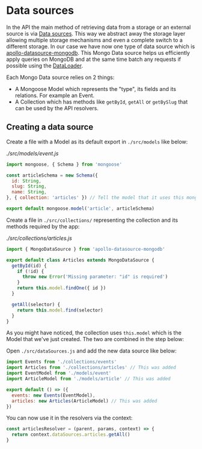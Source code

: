# Data sources

In the API the main method of retrieving data from a storage or an external source is via 
[Data sources](https://www.apollographql.com/docs/apollo-server/data/data-sources/). This 
way we abstract away the storage layer allowing multiple storage mechanisms and even a complete 
switch to a different storage.
In our case we have now one type of data source which is 
[apollo-datasource-mongodb](https://github.com/GraphQLGuide/apollo-datasource-mongodb). 
This Mongo Data source helps us efficiently apply queries on MongoDB and at the same time batch any 
requests if possible using the [DataLoader](https://github.com/graphql/dataloader).

Each Mongo Data source relies on 2 things:
 
- A Mongoose Model which represents the "type", its fields and its relations. For example an Event.
- A Collection which has methods like `getById`, `getAll` or `getBySlug` that can be used by the API resolvers.

## Creating a data source

Create a file with a Model as its default export in `./src/models` like below:

*./src/models/event.js*
```js
import mongoose, { Schema } from 'mongoose'

const articleSchema = new Schema({
  id: String,
  slug: String,
  name: String,
}, { collection: 'articles' }) // Tell the model that it uses this mongo collection

export default mongoose.model('article', articleSchema)
``` 

Create a file in `./src/collections/` representing the collection and its methods required by the app:

*./src/collections/articles.js*
```js
import { MongoDataSource } from 'apollo-datasource-mongodb'

export default class Articles extends MongoDataSource {
  getById(id) {
    if (!id) {
      throw new Error('Missing parameter: "id" is required')
    }
    return this.model.findOne({ id })
  }

  getAll(selector) {
    return this.model.find(selector)
  }
}
```

As you might have noticed, the collection uses `this.model` which is the Model that we've just created. 
The two are combined in the step below:

Open `./src/dataSources.js` and add the new data source like below:

```js
import Events from './collections/events'
import Articles from './collections/articles' // This was added
import EventModel from './models/event'
import ArticleModel from './models/article' // This was added

export default () => ({
  events: new Events(EventModel),
  articles: new Articles(ArticleModel) // This was added
})
```

You can now use it in the resolvers via the context:

```js
const articlesResolver = (parent, params, context) => {
  return context.dataSources.articles.getAll()
}
```
